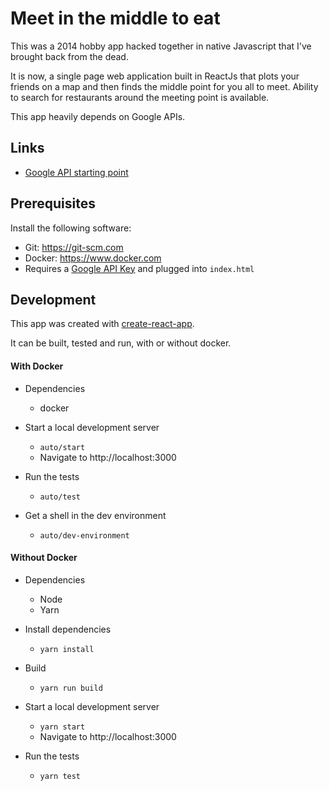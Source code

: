 # Meet in the middle to eat

This was a 2014 hobby app hacked together in native Javascript that I've brought back from the dead.

It is now, a single page web application built in ReactJs that plots your friends on a map and then finds the middle point for you all to meet. Ability to search for restaurants around the meeting point is available.

This app heavily depends on Google APIs.


## Links
- [Google API starting point](https://developers.google.com/maps/documentation/javascript/tutorial)


## Prerequisites

Install the following software:

- Git: https://git-scm.com
- Docker: https://www.docker.com
- Requires a [Google API Key](https://developers.google.com/maps/documentation/javascript/get-api-key) and plugged into `index.html`

## Development

This app was created with [create-react-app](https://github.com/facebookincubator/create-react-app).

It can be built, tested and run, with or without docker.

#### With Docker
- Dependencies
    - docker


- Start a local development server
    - `auto/start`
    - Navigate to http://localhost:3000


- Run the tests
    - `auto/test`


- Get a shell in the dev environment
    - `auto/dev-environment`

#### Without Docker
- Dependencies
    - Node
    - Yarn


- Install dependencies
    - `yarn install`


- Build
    - `yarn run build`


- Start a local development server
    - `yarn start`
    - Navigate to http://localhost:3000


- Run the tests
    - `yarn test`
